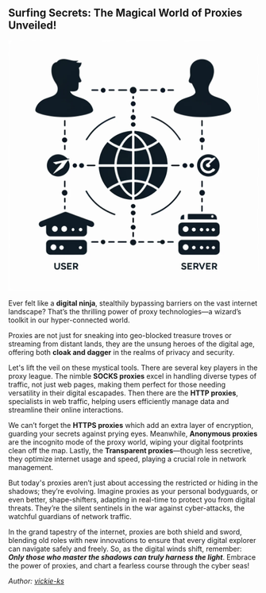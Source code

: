 ## Surfing Secrets: The Magical World of Proxies Unveiled!

<img src="images/blogs/proxy-sec.png" alt="proxy-sec" class="md-img">

Ever felt like a **digital ninja**, stealthily bypassing barriers on the vast internet landscape? That’s the thrilling power of proxy technologies—a wizard’s toolkit in our hyper-connected world.

Proxies are not just for sneaking into geo-blocked treasure troves or streaming from distant lands, they are the unsung heroes of the digital age, offering both **cloak and dagger** in the realms of privacy and security.

Let's lift the veil on these mystical tools. There are several key players in the proxy league. The nimble **SOCKS proxies** excel in handling diverse types of traffic, not just web pages, making them perfect for those needing versatility in their digital escapades. Then there are the **HTTP proxies**, specialists in web traffic, helping users efficiently manage data and streamline their online interactions.

We can’t forget the **HTTPS proxies** which add an extra layer of encryption, guarding your secrets against prying eyes. Meanwhile, **Anonymous proxies** are the incognito mode of the proxy world, wiping your digital footprints clean off the map. Lastly, the **Transparent proxies**—though less secretive, they optimize internet usage and speed, playing a crucial role in network management.

But today's proxies aren’t just about accessing the restricted or hiding in the shadows; they’re evolving. Imagine proxies as your personal bodyguards, or even better, shape-shifters, adapting in real-time to protect you from digital threats. They’re the silent sentinels in the war against cyber-attacks, the watchful guardians of network traffic.

In the grand tapestry of the internet, proxies are both shield and sword, blending old roles with new innovations to ensure that every digital explorer can navigate safely and freely. So, as the digital winds shift, remember: _**Only those who master the shadows can truly harness the light**_. Embrace the power of proxies, and chart a fearless course through the cyber seas!

*Author: <a href="https://github.com/vickie-ks" target="_blank">vickie-ks</a>*
